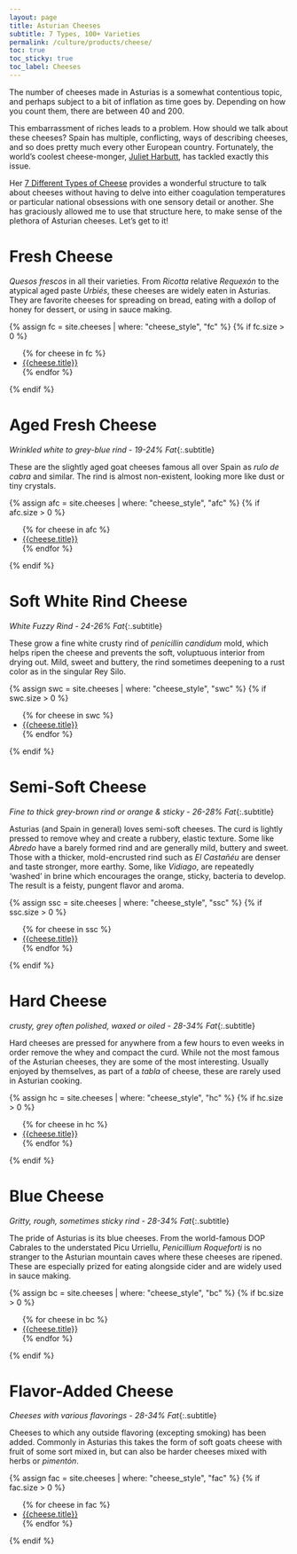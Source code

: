 ```yaml
---
layout: page
title: Asturian Cheeses
subtitle: 7 Types, 100+ Varieties
permalink: /culture/products/cheese/
toc: true
toc_sticky: true
toc_label: Cheeses
---
```

The number of cheeses made in Asturias is a somewhat contentious topic, and perhaps subject to a bit of inflation as time goes by. Depending on how you count them, there are between 40 and 200.

This embarrassment of riches leads to a problem. How should we talk about these cheeses? Spain has multiple, conflicting, ways of describing cheeses, and so does pretty much every other European country. Fortunately, the world’s coolest cheese-monger, [Juliet Harbutt](https://www.thecheeseweb.com/world-cheese-lady), has tackled exactly this issue.

Her [7 Different Types of Cheese](https://www.thecheeseweb.com/7-types-of-cheese) provides a wonderful structure to talk about cheeses without having to delve into either coagulation temperatures or particular national obsessions with one sensory detail or another. She has graciously allowed me to use that structure here, to make sense of the plethora of Asturian cheeses. Let’s get to it!

# Fresh Cheese

_Quesos frescos_ in all their varieties. From _Ricotta_ relative _Requexón_ to the atypical aged paste _Urbiés_, these cheeses are widely eaten in Asturias. They are favorite cheeses for spreading on bread, eating with a dollop of honey for dessert, or using in sauce making.

{% assign fc = site.cheeses | where: "cheese_style", "fc" %}
{% if fc.size > 0 %}
<ul class="col2">
    {% for cheese in fc %}
        <li><a href="{{cheese.url}}" title="{{cheese.subtitle}}">{{cheese.title}}</a></li>
    {% endfor %}
</ul>
{% endif %}

# Aged Fresh Cheese

_Wrinkled white to grey-blue rind - 19-24% Fat_{:.subtitle}

These are the slightly aged goat cheeses famous all over Spain as _rulo de cabra_ and similar. The rind is almost non-existent, looking more like dust or tiny crystals.

{% assign afc = site.cheeses | where: "cheese_style", "afc" %}
{% if afc.size > 0 %}
<ul class="col2">
    {% for cheese in afc %}
        <li><a href="{{cheese.url}}" title="{{cheese.subtitle}}">{{cheese.title}}</a></li>
    {% endfor %}
</ul>
{% endif %}

# Soft White Rind Cheese

_White Fuzzy Rind - 24-26% Fat_{:.subtitle}

These grow a fine white crusty rind of _penicillin candidum_ mold, which helps ripen the cheese and prevents the soft, voluptuous interior from drying out. Mild, sweet and buttery, the rind sometimes deepening to a rust color as in the singular Rey Silo.

{% assign swc = site.cheeses | where: "cheese_style", "swc" %}
{% if swc.size > 0 %}
<ul class="col2">
    {% for cheese in swc %}
        <li><a href="{{cheese.url}}" title="{{cheese.subtitle}}">{{cheese.title}}</a></li>
    {% endfor %}
</ul>
{% endif %}

# Semi-Soft Cheese

_Fine to thick grey-brown rind or orange & sticky - 26-28% Fat_{:.subtitle}

Asturias (and Spain in general) loves semi-soft cheeses. The curd is lightly pressed to remove whey and create a rubbery, elastic texture. Some like _Abredo_ have a barely formed rind and are generally mild, buttery and sweet. Those with a thicker, mold-encrusted rind such as _El Castañéu_ are denser and taste stronger, more earthy. Some, like _Vidiago_, are repeatedly ‘washed’ in brine which encourages the orange, sticky, bacteria to develop. The result is a feisty, pungent flavor and aroma.

{% assign ssc = site.cheeses | where: "cheese_style", "ssc" %}
{% if ssc.size > 0 %}
<ul class="col2">
    {% for cheese in ssc %}
        <li><a href="{{cheese.url}}" title="{{cheese.subtitle}}">{{cheese.title}}</a></li>
    {% endfor %}
</ul>
{% endif %}

# Hard Cheese

_crusty, grey often polished, waxed or oiled - 28-34% Fat_{:.subtitle}

Hard cheeses are pressed for anywhere from a few hours to even weeks in order remove the whey and compact the curd. While not the most famous of the Asturian cheeses, they are some of the most interesting. Usually enjoyed by themselves, as part of a _tabla_ of cheese, these are rarely used in Asturian cooking.

{% assign hc = site.cheeses | where: "cheese_style", "hc" %}
{% if hc.size > 0 %}
<ul class="col2">
    {% for cheese in hc %}
        <li><a href="{{cheese.url}}" title="{{cheese.subtitle}}">{{cheese.title}}</a></li>
    {% endfor %}
</ul>
{% endif %}

# Blue Cheese

_Gritty, rough, sometimes sticky rind - 28-34% Fat_{:.subtitle}

The pride of Asturias is its blue cheeses. From the world-famous DOP Cabrales to the understated Picu Urriellu, _Penicillium Roqueforti_ is no stranger to the Asturian mountain caves where these cheeses are ripened. These are especially prized for eating alongside cider and are widely used in sauce making.

{% assign bc = site.cheeses | where: "cheese_style", "bc" %}
{% if bc.size > 0 %}
<ul class="col2">
    {% for cheese in bc %}
        <li><a href="{{cheese.url}}" title="{{cheese.subtitle}}">{{cheese.title}}</a></li>
    {% endfor %}
</ul>
{% endif %}

# Flavor-Added Cheese

_Cheeses with various flavorings - 28-34% Fat_{:.subtitle}

Cheeses to which any outside flavoring (excepting smoking) has been added. Commonly in Asturias this takes the form of soft goats cheese with fruit of some sort mixed in, but can also be harder cheeses mixed with herbs or _pimentón_.

{% assign fac = site.cheeses | where: "cheese_style", "fac" %}
{% if fac.size > 0 %}
<ul class="col2">
    {% for cheese in fac %}
        <li><a href="{{cheese.url}}" title="{{cheese.subtitle}}">{{cheese.title}}</a></li>
    {% endfor %}
</ul>
{% endif %}